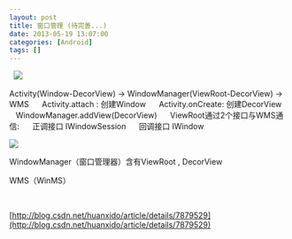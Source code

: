 ```yaml
---
layout: post
title: 窗口管理 (待完善...)
date: 2013-05-19 13:07:00
categories: [Android]
tags: []
---
```

 
![](http://img.blog.csdn.net/20130519130559724)



Activity(Window-DecorView) -> WindowManager(ViewRoot-DecorView) -> WMS
     Activity.attach : 创建Window
     Activity.onCreate: 创建DecorView
     WindowManager.addView(DecorView)
    
ViewRoot通过2个接口与WMS通信:
     正调接口 IWindowSession
     回调接口 IWindow


![](http://img.blog.csdn.net/20130520000814405)



WindowManager（窗口管理器）含有ViewRoot , DecorView








WMS（WinMS）


  


[http://blog.csdn.net/huanxido/article/details/7879529](http://blog.csdn.net/huanxido/article/details/7879529)


